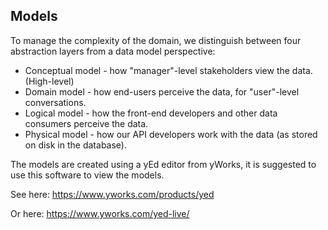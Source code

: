 ## Models
To manage the complexity of the domain, we distinguish between four abstraction layers from a data model perspective:
- Conceptual model - how "manager"-level stakeholders view the data. (High-level)
- Domain model - how end-users perceive the data, for "user"-level conversations.
- Logical model -  how the front-end developers and other data consumers perceive the data.
- Physical model - how our API developers work with the data (as stored on disk in the database).

The models are created using a yEd editor from yWorks, it is suggested to use this software to view the models.

See here: https://www.yworks.com/products/yed

Or here: https://www.yworks.com/yed-live/


